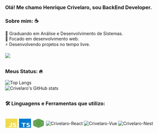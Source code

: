### Olá! Me chamo Henrique Crivelaro, sou BackEnd Developer.

### Sobre mim: ☕

📖 Graduando em Análise e Desenvolvimento de Sistemas.<br>
📗 Focado em desenvolvimento web.<br>
⚡ Desenvolvendo projetos no tempo livre.

<div> 
  <a href="https://www.linkedin.com/in/henrique-crivelaro-072025215/" target="_blank">
    <img src="https://img.shields.io/badge/-LinkedIn-%230077B5?style=for-the-badge&logo=linkedin&logoColor=white" target="_blank">
  </a> 
</div>

##

### Meus Status: :fire:

<img align="center" width="100%" height="400px" src="https://github-readme-stats.vercel.app/api/top-langs/?username=crivelarohenrique" alt="Top Langs"><br>
<img align="center" width="100%" height="300px" src="https://github-readme-stats.vercel.app/api?username=crivelarohenrique" alt="Crivelaro's GitHub stats">

##

### :hammer_and_wrench: Linguagens e Ferramentas que utilizo:

<div style="display: inline_block"><br>
  <img align="center" alt="Crivelaro-Js" height="30" width="40" src="https://raw.githubusercontent.com/devicons/devicon/master/icons/javascript/javascript-plain.svg">
  <img align="center" alt="Crivelaro-Ts" height="30" width="40" src="https://raw.githubusercontent.com/devicons/devicon/master/icons/typescript/typescript-plain.svg">
  <img align="center" alt="Crivelaro-Node" height="30" width="40" src="https://raw.githubusercontent.com/devicons/devicon/master/icons/nodejs/nodejs-plain.svg">
  <img align="center" alt="Crivelaro-React" height="30" width="40" src="https://cdn.jsdelivr.net/gh/devicons/devicon@latest/icons/react/react-original.svg" />
  <img align="center" alt="Crivelaro-Vue" height="30" width="40" src="https://cdn.jsdelivr.net/gh/devicons/devicon@latest/icons/vuejs/vuejs-original.svg" />
  <img align="center" alt="Crivelaro-Nest" height="30" width="40" src="https://cdn.jsdelivr.net/gh/devicons/devicon@latest/icons/nestjs/nestjs-original.svg" />
</div>
